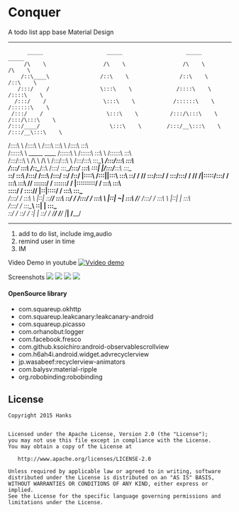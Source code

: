 # Conquer
A todo list app base Material Design

---
          _____                    _____                    _____                    _____
         /\    \                  /\    \                  /\    \                  /\    \
        /::\____\                /::\    \                /::\    \                /::\    \
       /:::/    /                \:::\    \              /::::\    \              /::::\    \
      /:::/    /                  \:::\    \            /::::::\    \            /::::::\    \
     /:::/    /                    \:::\    \          /:::/\:::\    \          /:::/\:::\    \
    /:::/____/                      \:::\    \        /:::/__\:::\    \        /:::/__\:::\    \
   /::::\    \                      /::::\    \      /::::\   \:::\    \      /::::\   \:::\    \
  /::::::\    \   _____    ____    /::::::\    \    /::::::\   \:::\    \    /::::::\   \:::\    \
 /:::/\:::\    \ /\    \  /\   \  /:::/\:::\    \  /:::/\:::\   \:::\____\  /:::/\:::\   \:::\    \
/:::/  \:::\    /::\____\/::\   \/:::/  \:::\____\/:::/  \:::\   \:::|    |/:::/__\:::\   \:::\____\
\::/    \:::\  /:::/    /\:::\  /:::/    \::/    /\::/   |::::\  /:::|____|\:::\   \:::\   \::/    /
 \/____/ \:::\/:::/    /  \:::\/:::/    / \/____/  \/____|:::::\/:::/    /  \:::\   \:::\   \/____/
          \::::::/    /    \::::::/    /                 |:::::::::/    /    \:::\   \:::\    \
           \::::/    /      \::::/____/                  |::|\::::/    /      \:::\   \:::\____\
           /:::/    /        \:::\    \                  |::| \::/____/        \:::\   \::/    /
          /:::/    /          \:::\    \                 |::|  ~|               \:::\   \/____/
         /:::/    /            \:::\    \                |::|   |                \:::\    \
        /:::/    /              \:::\____\               \::|   |                 \:::\____\
        \::/    /                \::/    /                \:|   |                  \::/    /
         \/____/                  \/____/                  \|___|                   \/____/


---

1. add to do list, include img,audio
2. remind user in time
3. IM

Video Demo in youtube
[![Vvideo demo](https://github.com/hanks-zyh/Conquer/blob/master/app/src/main/res/drawable-xxhdpi/ic_launcher.png)](http://www.youtube.com/watch?v=4Ic8UMuPRkk)

Screenshots
![](https://github.com/hanks-zyh/Conquer/blob/master/Screenshot/Screenshot00.jpeg)
![](https://github.com/hanks-zyh/Conquer/blob/master/Screenshot/Screenshot01.jpeg)
![](https://github.com/hanks-zyh/Conquer/blob/master/Screenshot/Screenshot02.jpeg)
![](https://github.com/hanks-zyh/Conquer/blob/master/Screenshot/Screenshot03.jpeg)

#### OpenSource library
- com.squareup.okhttp
- com.squareup.leakcanary:leakcanary-android
- com.squareup.picasso
- com.orhanobut:logger
- com.facebook.fresco
- com.github.ksoichiro:android-observablescrollview
- com.h6ah4i.android.widget.advrecyclerview
- jp.wasabeef:recyclerview-animators
- com.balysv:material-ripple
- org.robobinding:robobinding


License
-------

    Copyright 2015 Hanks


    Licensed under the Apache License, Version 2.0 (the "License");
    you may not use this file except in compliance with the License.
    You may obtain a copy of the License at

       http://www.apache.org/licenses/LICENSE-2.0

    Unless required by applicable law or agreed to in writing, software
    distributed under the License is distributed on an "AS IS" BASIS,
    WITHOUT WARRANTIES OR CONDITIONS OF ANY KIND, either express or implied.
    See the License for the specific language governing permissions and
    limitations under the License.
